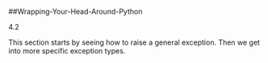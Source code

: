 ##Wrapping-Your-Head-Around-Python

4.2

This section starts by seeing how to raise a general exception. Then we get into more specific exception types.